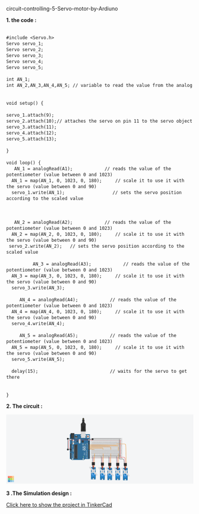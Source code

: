 

circuit-controlling-5-Servo-motor-by-Ardiuno

**1.  the code  :**

```

#include <Servo.h>
Servo servo_1;
Servo servo_2;
Servo servo_3;
Servo servo_4;
Servo servo_5;

int AN_1;   
int AN_2,AN_3,AN_4,AN_5; // variable to read the value from the analog 


void setup() {
  
servo_1.attach(9);
servo_2.attach(10);// attaches the servo on pin 11 to the servo object
servo_3.attach(11);
servo_4.attach(12);
servo_5.attach(13);

}

void loop() {
   AN_1 = analogRead(A1);            // reads the value of the potentiometer (value between 0 and 1023)
  AN_1 = map(AN_1, 0, 1023, 0, 180);     // scale it to use it with the servo (value between 0 and 90)
  servo_1.write(AN_1);                  // sets the servo position according to the scaled value
                       


   AN_2 = analogRead(A2);            // reads the value of the potentiometer (value between 0 and 1023)
  AN_2 = map(AN_2, 0, 1023, 0, 180);     // scale it to use it with the servo (value between 0 and 90)
 servo_2.write(AN_2);   // sets the servo position according to the scaled value
 
          AN_3 = analogRead(A3);            // reads the value of the potentiometer (value between 0 and 1023)
  AN_3 = map(AN_3, 0, 1023, 0, 180);     // scale it to use it with the servo (value between 0 and 90)
  servo_3.write(AN_3);     
  
     AN_4 = analogRead(A4);            // reads the value of the potentiometer (value between 0 and 1023)
  AN_4 = map(AN_4, 0, 1023, 0, 180);     // scale it to use it with the servo (value between 0 and 90)
  servo_4.write(AN_4);   
    
     AN_5 = analogRead(A5);            // reads the value of the potentiometer (value between 0 and 1023)
  AN_5 = map(AN_5, 0, 1023, 0, 180);     // scale it to use it with the servo (value between 0 and 90)
  servo_5.write(AN_5);    
  
  delay(15);                           // waits for the servo to get there

  
}
```

**2. The circuit  :**


![Circuit](https://github.com/AbdulazizAlhasil/Summer-Training/blob/main/The%20First%20Task/Images/task1%20(1).png?raw=true)



**3 .The Simulation design  :**

[Click here to show the project in TinkerCad](https://www.tinkercad.com/things/iWOT75L3wDC-magnificent-jofo)

